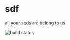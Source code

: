 # sdf

all your seds are belong to us

![build status](https://travis-ci.org/drgmk/sdf.svg?branch=master)
